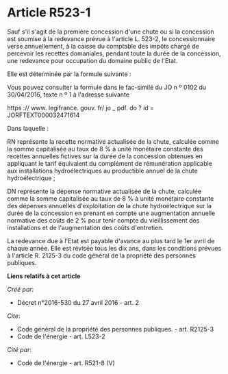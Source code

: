 # Article R523-1

Sauf s'il s'agit de la première concession d'une chute ou si la concession est soumise à la redevance prévue à l'article L.
523-2, le concessionnaire verse annuellement, à la caisse du comptable des impôts chargé de percevoir les recettes
domaniales, pendant toute la durée de la concession, une redevance pour occupation du domaine public de l'Etat. 

Elle est déterminée par la formule suivante : 

Vous pouvez consulter la formule dans le fac-similé du JO n º 0102 du 30/04/2016, texte n º 1 à l'adresse suivante 

https :// www. legifrance. gouv. fr/ jo _ pdf. do ? id = JORFTEXT000032471614 

Dans laquelle : 

RN représente la recette normative actualisée de la chute, calculée comme la somme capitalisée au taux de 8 % à unité
monétaire constante des recettes annuelles fictives sur la durée de la concession obtenues en appliquant le tarif équivalent
du complément de rémunération applicable aux installations hydroélectriques au productible annuel de la chute
hydroélectrique ; 

DN représente la dépense normative actualisée de la chute, calculée comme la somme capitalisée au taux de 8 % à unité
monétaire constante des dépenses annuelles d'exploitation de la chute hydroélectrique sur la durée de la concession en
prenant en compte une augmentation annuelle normative des coûts de 2 % pour tenir compte du vieillissement des installations
et de l'augmentation des coûts d'entretien. 

La redevance due à l'Etat est payable d'avance au plus tard le 1er avril de chaque année. Elle est révisée tous les dix ans,
dans les conditions prévues à l'article R. 2125-3 du code général de la propriété des personnes publiques.

**Liens relatifs à cet article**

_Créé par_:

  - Décret n°2016-530 du 27 avril 2016 - art. 2

_Cite_:

  - Code général de la propriété des personnes publiques. - art. R2125-3
  - Code de l'énergie - art. L523-2

_Cité par_:

  - Code de l'énergie - art. R521-8 (V)

